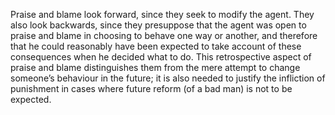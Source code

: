 Praise and blame look forward, since they seek to modify the agent. They also look backwards, since they presuppose that the agent was open to praise and blame in choosing to behave one way or another, and therefore that he could reasonably have been expected to take account of these consequences when he decided what to do. This retrospective aspect of praise and blame distinguishes them from the mere attempt to change someone’s behaviour in the future; it is also needed to justify the infliction of punishment in cases where future reform (of a bad man) is not to be expected.